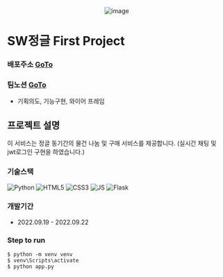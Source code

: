 <div align="center"><img src="https://www.google.com/imgres?imgurl=https%3A%2F%2Fstatic.remove.bg%2Fremove-bg-web%2Fc4b29bf4b97131238fda6316e24c9b3606c18000%2Fassets%2Fstart-1abfb4fe2980eabfbbaaa4365a0692539f7cd2725f324f904565a9a744f8e214.jpg&imgrefurl=https%3A%2F%2Fwww.remove.bg%2Fko&tbnid=sp12V8x9gw6KuM&vet=12ahUKEwi10tiF9qL6AhVgz4sBHVbSA-MQMygCegUIARC8AQ..i&docid=0rHTVAgbQlpKpM&w=510&h=340&q=image&ved=2ahUKEwi10tiF9qL6AhVgz4sBHVbSA-MQMygCegUIARC8AQ" alt="image"/></div>



# SW정글 First Project



### 배포주소 [GoTo](주소입력)
### 팀노션 [GoTo](주소입력)
- 기획의도, 기능구현, 와이어 프레임

## 프로젝트 설명
이 서비스는 정글 동기간의 물건 나눔 및 구매 서비스를 제공합니다.
(실시간 채팅 및 jwt로그인 구현을 하였습니다.)

### 기술스택
<img alt="Python" src ="https://img.shields.io/badge/Python-3776AB.svg?&style=for-the-badge&logo=Python&logoColor=white"/>
<img alt="HTML5" src ="https://img.shields.io/badge/HTML5-E34F26.svg?&style=for-the-badge&logo=HTML5&logoColor=white"/>
<img alt="CSS3" src ="https://img.shields.io/badge/CSS3-1572B6.svg?&style=for-the-badge&logo=CSS3&logoColor=white"/>
<img alt="JS" src ="https://img.shields.io/badge/JSS-F7DF1E.svg?&style=for-the-badge&logo=JS&logoColor=white"/>
<img alt="Flask" src ="https://img.shields.io/badge/Flask-000000.svg?&style=for-the-badge&logo=Flask&logoColor=white"/>


### 개발기간
- 2022.09.19 - 2022.09.22

### Step to run
```
$ python -m venv venv
$ venv\Scripts\activate
$ python app.py
```
